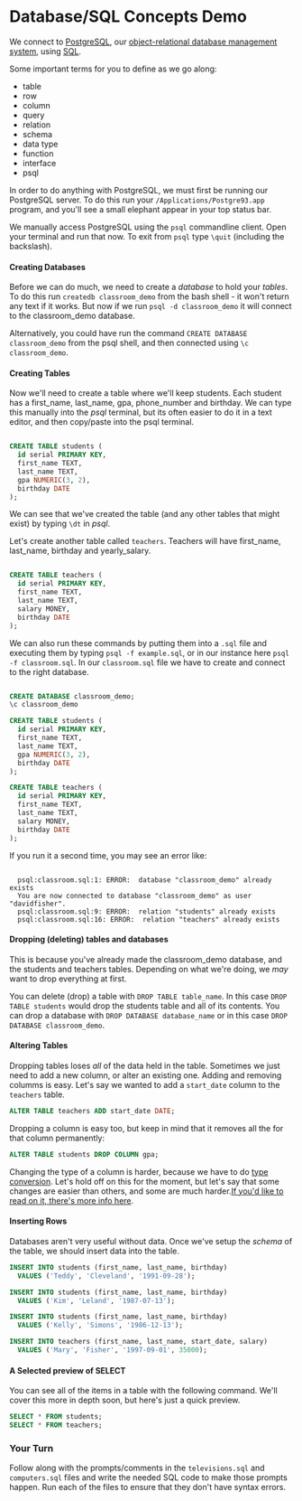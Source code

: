 # Database/SQL Concepts Demo

We connect to [PostgreSQL](http://en.wikipedia.org/wiki/PostgreSQL), our [object-relational database management system](http://en.wikipedia.org/wiki/Object-relational_database_management_system), using [SQL](http://en.wikipedia.org/wiki/SQL).

Some important terms for you to define as we go along:

* table
* row
* column
* query
* relation
* schema
* data type
* function
* interface
* psql

In order to do anything with PostgreSQL, we must first be running our PostgreSQL server. To do this run your `/Applications/Postgre93.app` program, and you'll see a small elephant appear in your top status bar.

We manually access PostgreSQL using the `psql` commandline client. Open your terminal and run that now. To exit from `psql` type `\quit` (including the backslash).

#### Creating Databases

Before we can do much, we need to create a *database* to hold your *tables*. To do this run `createdb classroom_demo` from the bash shell - it won't return any text if it works. But now if we run `psql -d classroom_demo` it will connect to the classroom_demo database.

Alternatively, you could have run the command `CREATE DATABASE classroom_demo` from the psql shell, and then connected using `\c classroom_demo`.

#### Creating Tables

Now we'll need to create a table where we'll keep students. Each student has a first_name, last_name, gpa, phone_number and birthday. We can type this manually into the *psql* terminal, but its often easier to do it in a text editor, and then copy/paste into the psql terminal.

```sql

CREATE TABLE students (
  id serial PRIMARY KEY,
  first_name TEXT,
  last_name TEXT,
  gpa NUMERIC(3, 2),
  birthday DATE
);
```

We can see that we've created the table (and any other tables that might exist) by typing `\dt` in *psql*.

Let's create another table called `teachers`. Teachers will have first_name, last_name, birthday and yearly_salary.

```sql

CREATE TABLE teachers (
  id serial PRIMARY KEY,
  first_name TEXT,
  last_name TEXT,
  salary MONEY,
  birthday DATE
);
```

We can also run these commands by putting them into a `.sql` file and executing them by typing `psql -f example.sql`, or in our instance here `psql -f classroom.sql`. In our `classroom.sql` file we have to create and connect to the right database.

```sql

CREATE DATABASE classroom_demo;
\c classroom_demo

CREATE TABLE students (
  id serial PRIMARY KEY,
  first_name TEXT,
  last_name TEXT,
  gpa NUMERIC(3, 2),
  birthday DATE
);

CREATE TABLE teachers (
  id serial PRIMARY KEY,
  first_name TEXT,
  last_name TEXT,
  salary MONEY,
  birthday DATE
);
```

If you run it a second time, you may see an error like:
```

  psql:classroom.sql:1: ERROR:  database "classroom_demo" already exists
  You are now connected to database "classroom_demo" as user "davidfisher".
  psql:classroom.sql:9: ERROR:  relation "students" already exists
  psql:classroom.sql:16: ERROR:  relation "teachers" already exists
```

#### Dropping (deleting) tables and databases

This is because you've already made the classroom_demo database, and the students and teachers tables. Depending on what we're doing, we *may* want to drop everything at first.

You can delete (drop) a table with `DROP TABLE table_name`. In this case `DROP TABLE students` would drop the students table and all of its contents. You can drop a database with `DROP DATABASE database_name` or in this case `DROP DATABASE classroom_demo`.

#### Altering Tables

Dropping tables loses *all* of the data held in the table. Sometimes we just need to add a new column, or alter an existing one. Adding and removing columms is easy. Let's say we wanted to add a `start_date` column to the `teachers` table.

```sql
ALTER TABLE teachers ADD start_date DATE;
```

Dropping a column is easy too, but keep in mind that it removes all the for that column permanently:

```sql
ALTER TABLE students DROP COLUMN gpa;
```

Changing the type of a column is harder, because we have to do [type conversion](http://www.postgresql.org/docs/9.3/static/typeconv.html). Let's hold off on this for the moment, but let's say that some changes are easier than others, and some are much harder.[If you'd like to read on it, there's more info here](http://www.postgresql.org/docs/9.1/static/sql-altertable.html).

#### Inserting Rows

Databases aren't very useful without data. Once we've setup the *schema* of the table, we should insert data into the table.

```sql
INSERT INTO students (first_name, last_name, birthday)
  VALUES ('Teddy', 'Cleveland', '1991-09-28');

INSERT INTO students (first_name, last_name, birthday)
  VALUES ('Kim', 'Leland', '1987-07-13');

INSERT INTO students (first_name, last_name, birthday)
  VALUES ('Kelly', 'Simons', '1986-12-13');

INSERT INTO teachers (first_name, last_name, start_date, salary)
  VALUES ('Mary', 'Fisher', '1997-09-01', 35000);
```

#### A Selected preview of SELECT

You can see all of the items in a table with the following command. We'll cover this more in depth soon, but here's just a quick preview.

```sql
SELECT * FROM students;
SELECT * FROM teachers;

```

### Your Turn

Follow along with the prompts/comments in the `televisions.sql` and `computers.sql` files and write the needed SQL code to make those prompts happen. Run each of the files to ensure that they don't have syntax errors.
